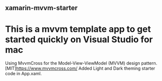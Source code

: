 ## xamarin-mvvm-starter

# This is a mvvm template app to get started quickly on Visual Studio for mac
Using MvvmCross for the Model-View-ViewModel (MVVM) design pattern. [MIT]https://www.mvvmcross.com/
Added Light and Dark theming starter code in App.xaml.